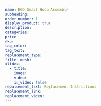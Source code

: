 ```yaml
---
name: EGO Small Hoop Assembly
subheading:
order_number: 1
display_product: true
description:
categories:
price:
sku:
tag_color:
tag_text:
replacement_type:
filter_mesh:
slides:
  - title:
    image:
    video:
    is_video: false
repalcement_text: Replacement Instructions
replacement_link:
replacement_video:
---
```

